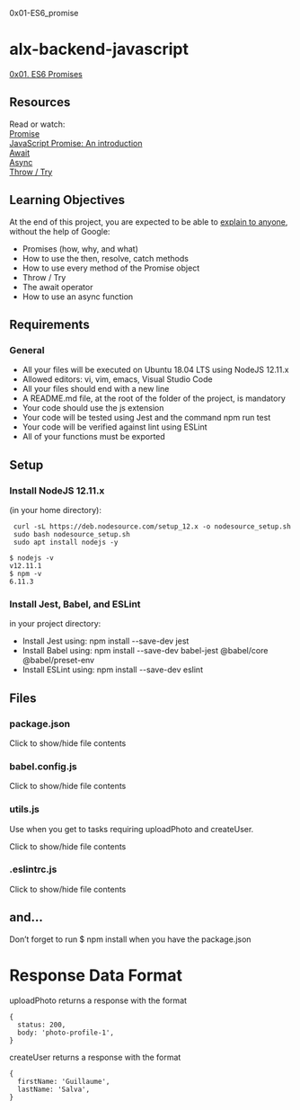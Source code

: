 0x01-ES6_promise  
# alx-backend-javascript  
[0x01. ES6 Promises](https://intranet.alxswe.com/projects/1225)    
## Resources  
Read or watch:  
[Promise](https://intranet.alxswe.com/rltoken/j_0FTFbkTg42JMcAbNPOVQ)    
[JavaScript Promise: An introduction](https://intranet.alxswe.com/rltoken/2Q2LzNFokcUwpA2u3FKG6Q)    
[Await](https://intranet.alxswe.com/rltoken/UXb3S2PMBe-SLJ55isMcow)    
[Async](https://intranet.alxswe.com/rltoken/_K0C7pgEjwaIzU9RpwCb8g)    
[Throw / Try](https://intranet.alxswe.com/rltoken/UTjDgvKk5l892Xslh0vqcQ)   
## Learning Objectives  
At the end of this project, you are expected to be able to [explain to anyone](https://intranet.alxswe.com/rltoken/Z4xW7_BFaRcrHxfDySjKuQ), without the help of Google:  
+ Promises (how, why, and what)
+ How to use the then, resolve, catch methods
+ How to use every method of the Promise object
+ Throw / Try
+ The await operator
+ How to use an async function  
## Requirements  
### General  
+ All your files will be executed on Ubuntu 18.04 LTS using NodeJS 12.11.x
+ Allowed editors: vi, vim, emacs, Visual Studio Code
+ All your files should end with a new line
+ A README.md file, at the root of the folder of the project, is mandatory
+ Your code should use the js extension
+ Your code will be tested using Jest and the command npm run test  
+ Your code will be verified against lint using ESLint  
+ All of your functions must be exported  
## Setup  
### Install NodeJS 12.11.x  
(in your home directory):  
```
 curl -sL https://deb.nodesource.com/setup_12.x -o nodesource_setup.sh  
 sudo bash nodesource_setup.sh  
 sudo apt install nodejs -y
```
```
$ nodejs -v  
v12.11.1  
$ npm -v  
6.11.3  
```
### Install Jest, Babel, and ESLint  
in your project directory:  
+ Install Jest using: npm install --save-dev jest  
+ Install Babel using: npm install --save-dev babel-jest @babel/core @babel/preset-env
+ Install ESLint using: npm install --save-dev eslint
## Files  
### package.json  
Click to show/hide file contents
### babel.config.js  
Click to show/hide file contents  
### utils.js  
Use when you get to tasks requiring uploadPhoto and createUser.

Click to show/hide file contents  
### .eslintrc.js  
Click to show/hide file contents  
## and…  
Don’t forget to run $ npm install when you have the package.json  
# Response Data Format  
uploadPhoto returns a response with the format  
```
{
  status: 200,
  body: 'photo-profile-1',
}
```
createUser returns a response with the format  
```
{
  firstName: 'Guillaume',
  lastName: 'Salva',
}
```
